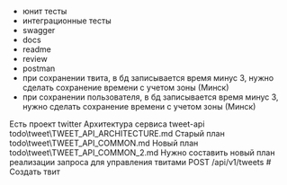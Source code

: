- юнит тесты
- интеграционные тесты 
- swagger
- docs
- readme
- review
- postman
- при сохранении твита, в бд записывается время минус 3, нужно сделать сохранение времени с учетом зоны (Минск)
- при сохранении пользователя, в бд записывается время минус 3, нужно сделать сохранение времени с учетом зоны (Минск)

Есть проект twitter
Архитектура сервиса tweet-api todo\tweet\TWEET_API_ARCHITECTURE.md
Старый план todo\tweet\TWEET_API_COMMON.md
Новый план todo\tweet\TWEET_API_COMMON_2.md
Нужно составить новый план реализации запроса для управления твитами 
POST   /api/v1/tweets                    # Создать твит
